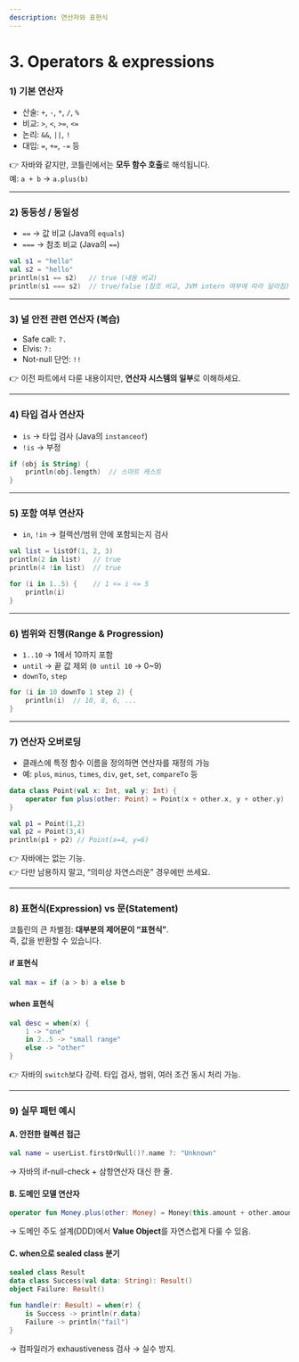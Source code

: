 ```yaml
---
description: 연산자와 표현식
---
```


# 3. Operators & expressions

### 1) 기본 연산자

* 산술: `+`, `-`, `*`, `/`, `%`
* 비교: `>`, `<`, `>=`, `<=`
* 논리: `&&`, `||`, `!`
* 대입: `=`, `+=`, `-=` 등

👉 자바와 같지만, 코틀린에서는 **모두 함수 호출**로 해석됩니다.\
예: `a + b` → `a.plus(b)`

***

### 2) 동등성 / 동일성

* `==` → 값 비교 (Java의 `equals`)
* `===` → 참조 비교 (Java의 `==`)

```kotlin
val s1 = "hello"
val s2 = "hello"
println(s1 == s2)   // true (내용 비교)
println(s1 === s2)  // true/false (참조 비교, JVM intern 여부에 따라 달라짐)
```

***

### 3) 널 안전 관련 연산자 (복습)

* Safe call: `?.`
* Elvis: `?:`
* Not-null 단언: `!!`

👉 이전 파트에서 다룬 내용이지만, **연산자 시스템의 일부**로 이해하세요.

***

### 4) 타입 검사 연산자

* `is` → 타입 검사 (Java의 `instanceof`)
* `!is` → 부정

```kotlin
if (obj is String) {
    println(obj.length)  // 스마트 캐스트
}
```

***

### 5) 포함 여부 연산자

* `in`, `!in` → 컬렉션/범위 안에 포함되는지 검사

```kotlin
val list = listOf(1, 2, 3)
println(2 in list)   // true
println(4 !in list)  // true

for (i in 1..5) {    // 1 <= i <= 5
    println(i)
}
```

***

### 6) 범위와 진행(Range & Progression)

* `1..10` → 1에서 10까지 포함
* `until` → 끝 값 제외 (`0 until 10` → 0\~9)
* `downTo`, `step`

```kotlin
for (i in 10 downTo 1 step 2) {
    println(i)  // 10, 8, 6, ...
}
```

***

### 7) 연산자 오버로딩

* 클래스에 특정 함수 이름을 정의하면 연산자를 재정의 가능
* 예: `plus`, `minus`, `times`, `div`, `get`, `set`, `compareTo` 등

```kotlin
data class Point(val x: Int, val y: Int) {
    operator fun plus(other: Point) = Point(x + other.x, y + other.y)
}

val p1 = Point(1,2)
val p2 = Point(3,4)
println(p1 + p2) // Point(x=4, y=6)
```

👉 자바에는 없는 기능.\
👉 다만 남용하지 말고, “의미상 자연스러운” 경우에만 쓰세요.

***

### 8) 표현식(Expression) vs 문(Statement)

코틀린의 큰 차별점: **대부분의 제어문이 “표현식”**.\
즉, 값을 반환할 수 있습니다.

#### if 표현식

```kotlin
val max = if (a > b) a else b
```

#### when 표현식

```kotlin
val desc = when(x) {
    1 -> "one"
    in 2..5 -> "small range"
    else -> "other"
}
```

👉 자바의 `switch`보다 강력. 타입 검사, 범위, 여러 조건 동시 처리 가능.

***

### 9) 실무 패턴 예시

#### A. 안전한 컬렉션 접근

```kotlin
val name = userList.firstOrNull()?.name ?: "Unknown"
```

→ 자바의 if-null-check + 삼항연산자 대신 한 줄.

#### B. 도메인 모델 연산자

```kotlin
operator fun Money.plus(other: Money) = Money(this.amount + other.amount)
```

→ 도메인 주도 설계(DDD)에서 **Value Object**를 자연스럽게 다룰 수 있음.

#### C. when으로 sealed class 분기

```kotlin
sealed class Result
data class Success(val data: String): Result()
object Failure: Result()

fun handle(r: Result) = when(r) {
    is Success -> println(r.data)
    Failure -> println("fail")
}
```

→ 컴파일러가 exhaustiveness 검사 → 실수 방지.

